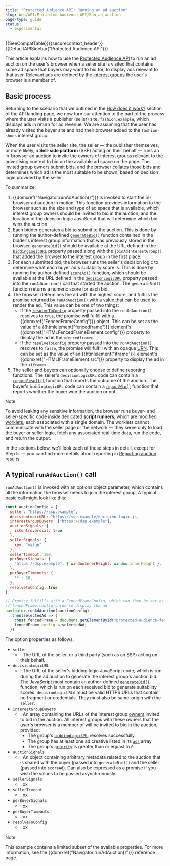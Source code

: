 ```yaml
---
title: "Protected Audience API: Running an ad auction"
slug: Web/API/Protected_Audience_API/Run_ad_auction
page-type: guide
status:
  - experimental
---
```


{{SeeCompatTable}}{{securecontext_header}}{{DefaultAPISidebar("Protected Audience API")}}

This article explains how to use the [Protected Audience API](/en-US/docs/Web/API/Protected_Audience_API) to run an ad auction on the user's browser when a seller site is visited that contains some ad space that buyers may want to bid for, to display ads relevant to that user. Relevant ads are defined by the [interest groups](/en-US/docs/Web/API/Protected_Audience_API/Join_ad_interest_group) the user's browser is a member of.

## Basic process

Returning to the scenario that we outlined in the [How does it work?](/en-US/docs/Web/API/Protected_Audience_API#how_does_it_work) section of the API landing page, we now turn our attention to the part of the process where the user visits a publisher (seller) site, `fashion.example`, which displays ads in return for ad revenue. We are assuming that the user has already visited the buyer site and had their browser added to the `fashion-shoes` interest group.

When the user visits the seller site, the seller — the publisher themselves, or more likely, a **Sell-side platform** (SSP) acting on their behalf — runs an in-browser ad auction to invite the owners of interest groups relevant to the advertising context to bid on the available ad space on the page. The invited group owners submit bids, and the browser collates those bids and determines which ad is the most suitable to be shown, based on decision logic provided by the seller.

To summarize:

1. {{domxref("Navigator.runAdAuction()")}} is invoked to start the in-browser ad auction in motion. This function provides information to the browser such as the size and type of ad space that is available, which interest group owners should be invited to bid in the auction, and the location of the decision logic JavaScript that will determine which bid wins the auction.
2. Each bidder generates a bid to submit to the auction. This is done by running the author-defined [`generateBid()`](#) function contained in the bidder's interest group information that was previously stored in the browser. `generateBid()` should be available at the URL defined in the [`biddingLogicURL`](/en-US/docs/Web/API/Navigator.joinAdInterestGroup#biddingLogicURL) property passed along with the `joinAdInterestGroup()` that added the browser to the interest group in the first place.
3. For each submitted bid, the browser runs the seller's decision logic to determine what each buyer ad's suitability score is. This is done by running the author-defined [`scoreAd()`](#) function, which should be available at the URL defined in the [`decisionLogicURL`](/en-US/docs/Web/API/Navigator.runAdAuction#decisionLogicURL) property passed into the `runAdAuction()` call that started the auction. The `generateBid()` function returns a numeric score for each bid.
4. The browser determines the ad with the highest score, and fulfills the promise returned by `runAdAuction()` with a value that can be used to render the ad. This value can be one of two things:
   - If the [`resolveToConfig`](/en-US/docs/Web/API/Navigator.runAdAuction#resolveToConfig) property passed into the `runAdAuction()` resolves to `true`, the promise will fulfill with a {{domxref("FencedFrameConfig")}} object. This can be set as the value of a {{htmlelement("fencedframe")}} element's {{domxref("HTMLFencedFrameElement.config")}} property to display the ad in the `<fencedframe>`.
   - If the [`resolveToConfig`](/en-US/docs/Web/API/Navigator.runAdAuction#resolveToConfig) property passed into the `runAdAuction()` resolves to `false`, the promise will fulfill with an opaque [URN](/en-US/docs/Web/URI#urns). This can be set as the value of an {{htmlelement("iframe")}} element's {{domxref("HTMLIFrameElement.src")}} property to display the ad in the `<iframe>`.
5. The seller and buyers can optionally choose to define reporting functions. The seller's `decisionLogicURL` code can contain a [`reportResult()`](#) function that reports the outcome of the auction. The buyer's `biddingLogicURL` code can contain a [`reportWin()`](#) function that reports whether the buyer won the auction or not.

> [!NOTE]
> To avoid leaking any sensitive information, the browser runs buyer- and seller-specific code inside dedicated **script runners**, which are modified [worklets](/en-US/docs/Web/API/Worklet), each associated with a single domain. The worklets cannot communicate with the seller page or the network — they serve only to load the buyer or seller logic, fetch any associated real-time data, run the code, and return the output.

In the sections below, we'll look each of these steps in detail, except for Step 5. — you can find more details about reporting in [Reporting auction results](/en-US/docs/Web/API/Protected_Audience_API/reporting_auction_results)

## A typical `runAdAuction()` call

`runAdAuction()` is invoked with an options object parameter, which contains all the information the browser needs to join the interest group. A typical basic call might look like this:

```js
const auctionConfig = {
  seller: "https://ssp.example",
  decisionLogicURL: "https://ssp.example/decision-logic.js,
  interestGroupBuyers: ["https://dsp.example"],
  auctionSignals: {
    isControversial: true
  },
  sellerSignals: {
    key: "value"
  },
  sellerTimeout: 100,
  perBuyerSignals: {
    "https://dsp.example": { windowInnerHeight: window.innerHeight },
  },
  perBuyerTimeouts: {
    '*': 50,
  },
  resolveToConfig: true
};

// Promise fulfills with a FencedFrameConfig, which can then be set as a
// fencedFrame.config value to display the ad
navigator.runAdAuction(auctionConfig)
  .then(selectedAd => {
    const fencedFrame = document.getElementById("protected-audience-fenced-frame");
    fencedFrame.config = selectedAd;
  })
```

The option properties as follows:

- `seller`
  - : The URL of the seller, or a third party (such as an SSP) acting on their behalf.
- `decisionLogicURL`
  - : The URL of the seller's bidding logic JavaScript code, which is run during the ad auction to generate the interest group's auction bid. The JavaScript must contain an author-defined [`generateBid()`](#) function, which is run on each received bid to generate suitability scores. `decisionLogicURL`s must be valid HTTPS URLs that contain no fragment or credentials. They must also be same-origin with the `seller`.
- `interestGroupBuyers`
  - : An array containing the URLs of the interest group [owners](/en-US/docs/Web/API/Navigator.joinAdInterestGroup#owner) invited to bid in the auction. All interest groups with these owners that the user's browser is a member of will be invited to bid in the auction, provided:
    - The group's [`biddingLogicURL`](/en-US/docs/Web/API/Navigator.joinAdInterestGroup#biddingLogicURL) resolves successfully.
    - The group has at least one ad creative listed in its [`ads`](/en-US/docs/Web/API/Navigator.joinAdInterestGroup#ads) array.
    - The group's [`priority`](/en-US/docs/Web/API/Navigator.joinAdInterestGroup#priority) is greater than or equasl to `0`.
- `auctionSignals`
  - : An object containing arbitrary metadata related to the auction that is shared with the buyer (passed into `generateBid()`) and the seller (passed into `scoreAd`). Can also be expressed as a promise if you wish the values to be passed asynchronously.
- `sellerSignals`
  - : xx
- `sellerTimeout`
  - : xx
- `perBuyerSignals`
  - : xx
- `perBuyerTimeouts`
  - : xx
- `resolveToConfig`
  - : xx

> [!NOTE]
> This example contains a limited subset of the available properties. For more information, see the {{domxref("Navigator.runAdAuction()")}} reference page.
